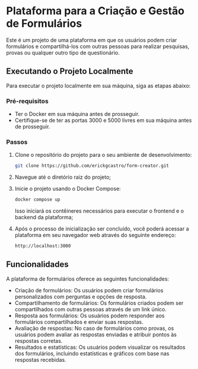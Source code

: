 # Plataforma para a Criação e Gestão de Formulários

Este é um projeto de uma plataforma em que os usuários podem criar formulários e compartilhá-los com outras pessoas para realizar pesquisas, provas ou qualquer outro tipo de questionário.

## Executando o Projeto Localmente

Para executar o projeto localmente em sua máquina, siga as etapas abaixo:

### Pré-requisitos

- Ter o Docker em sua máquina antes de prosseguir.
- Certifique-se de ter as portas 3000 e 5000 livres em sua máquina antes de prosseguir.

### Passos

1. Clone o repositório do projeto para o seu ambiente de desenvolvimento:

   ```bash
   git clone https://github.com/erickgcastro/form-creator.git
   ```

2. Navegue até o diretório raiz do projeto;

3. Inicie o projeto usando o Docker Compose:

   ```bash
   docker compose up
   ```

   Isso iniciará os contêineres necessários para executar o frontend e o backend da plataforma;

4. Após o processo de inicialização ser concluído, você poderá acessar a plataforma em seu navegador web através do seguinte endereço:

   ```bash
   http://localhost:3000
   ```

## Funcionalidades

A plataforma de formulários oferece as seguintes funcionalidades:

- Criação de formulários: Os usuários podem criar formulários personalizados com perguntas e opções de resposta.
- Compartilhamento de formulários: Os formulários criados podem ser compartilhados com outras pessoas através de um link único.
- Resposta aos formulários: Os usuários podem responder aos formulários compartilhados e enviar suas respostas.
- Avaliação de respostas: No caso de formulários como provas, os usuários podem avaliar as respostas enviadas e atribuir pontos às respostas corretas.
- Resultados e estatísticas: Os usuários podem visualizar os resultados dos formulários, incluindo estatísticas e gráficos com base nas respostas recebidas.
